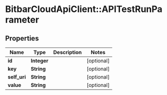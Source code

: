 # BitbarCloudApiClient::APITestRunParameter

## Properties
Name | Type | Description | Notes
------------ | ------------- | ------------- | -------------
**id** | **Integer** |  | [optional] 
**key** | **String** |  | [optional] 
**self_uri** | **String** |  | [optional] 
**value** | **String** |  | [optional] 


